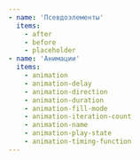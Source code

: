 ```yaml
---
- name: 'Псевдоэлементы'
  items:
    - after
    - before
    - placeholder
- name: 'Анимации'
  items:
    - animation
    - animation-delay
    - animation-direction
    - animation-duration
    - animation-fill-mode
    - animation-iteration-count
    - animation-name
    - animation-play-state
    - animation-timing-function
---
```

